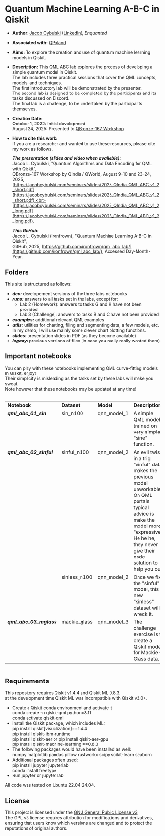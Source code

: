 # Quantum Machine Learning A-B-C in Qiskit
- **Author:** [Jacob Cybulski](https://jacobcybulski.com/) ([LinkedIn](https://www.linkedin.com/in/jacobcybulski/)), *Enquanted*
- **Associated with:** [QPoland](https://qworld.net/qpoland/)
- **Aims:** To explore the creation and use of quantum machine learning models in Qiskit.
- **Description:**
  This QML ABC lab explores the process of developing a simple quantum model in Qiskit.<br>
  The lab includes three practical sessions that cover the QML concepts, models, and techniques.<br>
  The first introductory lab will be demonstrated by the presenter.<br>
  The second lab is designed to be completed by the participants and its tasks discussed on Discord.<br>
  The final lab is a challenge, to be undertaken by the participants themselves.
- **Creation Date:**<br>
  October 1, 2022: Initial development<br>
  August 24, 2025: Presented to [QBronze-167 Workshop](https://qworld.net/qbronze167/)
- **How to cite this work:**<br>
  If you are a researcher and wanted to use these resources, please cite my work as follows.<br>

  _**The presentation (slides and video when available):**_<br>
  Jacob L. Cybulski, "Quantum Algorithms and Data Encoding for QML with Qiskit",<br>
  QBronze-167 Workshop by QIndia / QWorld, August 9-10 and 23-24, 2025,<br>
  [https://jacobcybulski.com/seminars/slides/2025_QIndia_QML_ABC_v1_2_short.pdf](https://jacobcybulski.com/seminars/slides/2025_QIndia_QML_ABC_v1_2_short.pdf).<br>
  [https://jacobcybulski.com/seminars/slides/2025_QIndia_QML_ABC_v1_2_long.pdf](https://jacobcybulski.com/seminars/slides/2025_QIndia_QML_ABC_v1_2_long.pdf).

  _**This GitHub:**_<br>
  Jacob L. Cybulski (ironfrown), "Quantum Machine Learning A-B-C in Qiskit",<br>
  GitHub, 2025,
  [https://github.com/ironfrown/qml_abc_lab/](https://github.com/ironfrown/qml_abc_lab/),
  Accessed Day-Month-Year.

## Folders
This site is structured as follows:
- _**dev:**_ developement versions of the three labs notebooks
- _**runs:**_ answers to all tasks set in the labs, except for:
  - Lab 2 (Homework): answers to tasks G and H have not been provided
  - Lab 3 (Challenge): answers to tasks B and C have not been provided
- _**examples:**_ additional relevant QML examples
- _**utils:**_ utilities for charting, filing and segmenting data, a few models, etc.<br>
  In my demo, I will use mainly some clever chart plotting functions.
- _**slides:**_ presentation slides in PDF (as they become available)
- _**legacy:**_ previous versions of files (in case you really really wanted them)
  
## Important notebooks

You can play with these notebooks implementing QML curve-fitting models in Qiskit, enjoy!<br>
Their simplicity is misleading as the tasks set by these labs will make you sweat.<br>
Note however that these notebooks may be updated at any time!

<table style="float: left;">
    <tr><th style="text-align: left;">Notebook</th>
        <th style="text-align: left;">Dataset</th>
        <th style="text-align: left;">Model</th>
        <th style="text-align: left;">Description</th>
    </tr>
    <tr><td style="vertical-align: top;"><strong><em>qml_abc_01_sin</em></strong></td>
        <td style="vertical-align: top;">sin_n100</td>
        <td style="vertical-align: top;">qnn_model_1</td>
        <td style="vertical-align: top;">A simple QML model trained on very simple "sine" function.</td>
    </tr>
    <tr><td style="vertical-align: top;"><strong><em>qml_abc_02_sinful</em></strong></td>
        <td style="vertical-align: top;">sinful_n100</td>
        <td style="vertical-align: top;">qnn_model_2</td>
        <td style="vertical-align: top;">An evil twist in a trig "sinful" data makes the previous model unworkable.<br>
                                         On QML portals typical advice is make the model more "expressive".<br>
                                         He he he, they never give their code solution to help you out!</td>
    </tr>
    <tr><td style="vertical-align: top;"></td>
        <td style="vertical-align: top;">sinless_n100</td>
        <td style="vertical-align: top;">qnn_model_2</td>
        <td style="vertical-align: top;">Once we fix the "sinful" model, this new "sinless" dataset will wreck it.</td>
    </tr>
    <tr><td style="vertical-align: top;"><strong><em>qml_abc_03_mglass</em></strong></td>
        <td style="vertical-align: top;">mackie_glass</td>
        <td style="vertical-align: top;">qnn_model_3</td>
        <td style="vertical-align: top;">The challenge exercise is to create a Qiskit model for Mackie-Glass data.</td>
    </tr>
</table><div style="clear: both;"></div>
            
## Requirements
This repository requires Qiskit v1.4.4 and Qiskit ML 0.8.3.<br>
at the development time Qiskit ML was incompatible with Qiskit v2.0+.

- Create a Qiskit conda environment and activate it<br>
    conda create -n qiskit-qml python=3.11<br>
    conda activate qiskit-qml
- install the Qiskit package, which includes ML:<br>
    pip install qiskit[visualization]==1.4.4<br>
    pip install qiskit-ibm-runtime<br>
    pip install qiskit-aer or pip install qiskit-aer-gpu<br>
    pip install qiskit-machine-learning ==0.8.3
- The following packages would have been installed as well:<br>
    numpy matplotlib pandas pillow rustworkx scipy scikit-learn seaborn
- Additional packages often used:<br>
    pip install jupyter jupyterlab <br>
    conda install freetype 
- Run jupyter or jupyter lab

All code was tested on Ubuntu 22.04-24.04.

## License
This project is licensed under the [GNU General Public License v3](https://www.gnu.org/licenses/gpl-3.0.en.html).<br>
The GPL v3 license requires attribution for modifications and derivatives,<br>
ensuring that users know which versions are changed and to protect the reputations of original authors.